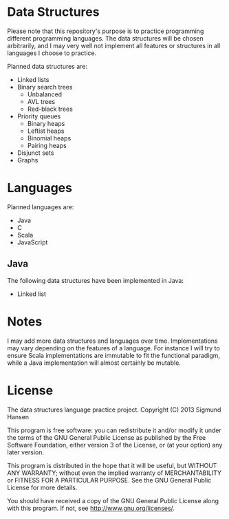 # Data Structures

Please note that this repository's purpose is to practice programming
different programming languages. The data structures will be chosen
arbitrarily, and I may very well not implement all features or
structures in all languages I choose to practice.

Planned data structures are:

- Linked lists
- Binary search trees
  - Unbalanced
  - AVL trees
  - Red-black trees
- Priority queues
  - Binary heaps
  - Leftist heaps
  - Binomial heaps
  - Pairing heaps
- Disjunct sets
- Graphs

# Languages

Planned languages are:

- Java
- C
- Scala
- JavaScript

## Java

The following data structures have been implemented in Java:

- Linked list

# Notes

I may add more data structures and languages over
time. Implementations may vary depending on the features of a
language. For instance I will try to ensure Scala implementations are
immutable to fit the functional paradigm, while a Java implementation
will almost certainly be mutable.

# License

The data structures language practice project.
Copyright (C) 2013 Sigmund Hansen

This program is free software: you can redistribute it and/or modify
it under the terms of the GNU General Public License as published by
the Free Software Foundation, either version 3 of the License, or
(at your option) any later version.

This program is distributed in the hope that it will be useful,
but WITHOUT ANY WARRANTY; without even the implied warranty of
MERCHANTABILITY or FITNESS FOR A PARTICULAR PURPOSE.  See the
GNU General Public License for more details.

You should have received a copy of the GNU General Public License
along with this program.  If not, see <http://www.gnu.org/licenses/>.

